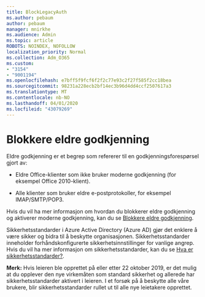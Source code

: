 ```yaml
---
title: BlockLegacyAuth
ms.author: pebaum
author: pebaum
manager: mnirkhe
ms.audience: Admin
ms.topic: article
ROBOTS: NOINDEX, NOFOLLOW
localization_priority: Normal
ms.collection: Adm_O365
ms.custom:
- "3154"
- "9001194"
ms.openlocfilehash: e7bff5f9fcf6f2f2c77e93c2f27f585f2cc18bea
ms.sourcegitcommit: 98231a228ecb2bf14ec3b96d4dd4ccf2507617a3
ms.translationtype: MT
ms.contentlocale: nb-NO
ms.lasthandoff: 04/01/2020
ms.locfileid: "43079269"
---
```

# <a name="blocking-legacy-authentication"></a>Blokkere eldre godkjenning

Eldre godkjenning er et begrep som refererer til en godkjenningsforespørsel gjort av:

- Eldre Office-klienter som ikke bruker moderne godkjenning (for eksempel Office 2010-klient).

- Alle klienter som bruker eldre e-postprotokoller, for eksempel IMAP/SMTP/POP3.

Hvis du vil ha mer informasjon om hvordan du blokkerer eldre godkjenning og aktiverer moderne godkjenning, kan du se [Blokkere eldre godkjenning](https://docs.microsoft.com/azure/active-directory/conditional-access/concept-conditional-access-block-legacy-authentication).

Sikkerhetsstandarder i Azure Active Directory (Azure AD) gjør det enklere å være sikker og bidra til å beskytte organisasjonen. Sikkerhetsstandarder inneholder forhåndskonfigurerte sikkerhetsinnstillinger for vanlige angrep.
Hvis du vil ha mer informasjon om sikkerhetsstandarder, kan du se [Hva er sikkerhetsstandarder?](https://docs.microsoft.com/azure/active-directory/fundamentals/concept-fundamentals-security-defaults). 

**Merk:** Hvis leieren ble opprettet på eller etter 22 oktober 2019, er det mulig at du opplever den nye virkemåten som standard sikkerhet og allerede har sikkerhetsstandarder aktivert i leieren.  I et forsøk på å beskytte alle våre brukere, blir sikkerhetsstandarder rullet ut til alle nye leietakere opprettet.
